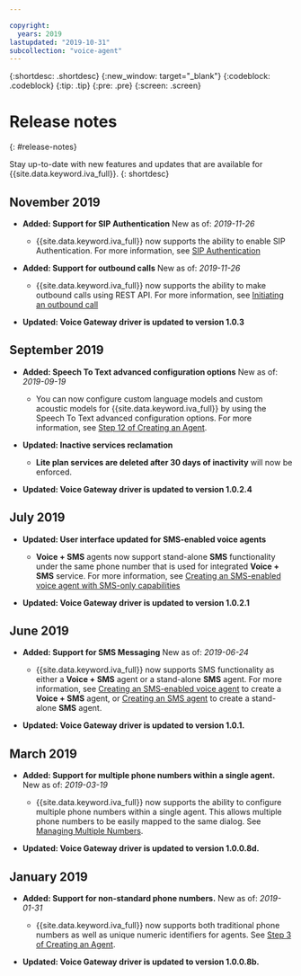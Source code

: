 ```yaml
---

copyright:
  years: 2019
lastupdated: "2019-10-31"
subcollection: "voice-agent"
---
```


{:shortdesc: .shortdesc}
{:new_window: target="_blank"}
{:codeblock: .codeblock}
{:tip: .tip}
{:pre: .pre}
{:screen: .screen}

# Release notes
{: #release-notes}


Stay up-to-date with new features and updates that are available for {{site.data.keyword.iva_full}}.
{: shortdesc}

## November 2019

- **Added:  Support for SIP Authentication** New as of:  _2019-11-26_

  - {{site.data.keyword.iva_full}} now supports the ability to enable SIP Authentication. For more information, see [SIP Authentication](/docs/services/voice-agent?topic=voice-agent-sip_auth)

- **Added:  Support for outbound calls** New as of:  _2019-11-26_

  - {{site.data.keyword.iva_full}} now supports the ability to make outbound calls using REST API. For more information, see [Initiating an outbound call](/docs/services/voice-agent?topic=voice-agent-outbound-calling)

- **Updated:  Voice Gateway driver is updated to version 1.0.3**

## September 2019

- **Added:  Speech To Text advanced configuration options** New as of:  _2019-09-19_

  - You can now configure custom language models and custom acoustic models for {{site.data.keyword.iva_full}} by using the Speech To Text advanced configuration options. For more information, see [Step 12 of Creating an Agent](/docs/services/voice-agent?topic=voice-agent-config_instance#config_instance).

- **Updated:  Inactive services reclamation**

  - **Lite plan services are deleted after 30 days of inactivity** will now be enforced.

- **Updated:  Voice Gateway driver is updated to version 1.0.2.4**

## July 2019

- **Updated:  User interface updated for SMS-enabled voice agents**
  
  - **Voice + SMS** agents now support stand-alone **SMS** functionality under the same phone number that is used for integrated **Voice + SMS** service. For more information, see [Creating an SMS-enabled voice agent with SMS-only capabilities](/docs/services/voice-agent?topic=voice-agent-sms_voice_config_instance#sms_voice_inbound)

- **Updated:  Voice Gateway driver is updated to version 1.0.2.1**

## June 2019

- **Added:  Support for SMS Messaging** New as of:  _2019-06-24_

  - {{site.data.keyword.iva_full}} now supports SMS functionality as either a **Voice + SMS** agent or a stand-alone **SMS** agent. For more information, see [Creating an SMS-enabled voice agent](/docs/services/voice-agent?topic=voice-agent-sms_voice_config_instance) to create a **Voice + SMS** agent, or [Creating an SMS agent](/docs/services/voice-agent?topic=voice-agent-sms_config_instance) to create a stand-alone **SMS** agent.

- **Updated:  Voice Gateway driver is updated to version 1.0.1.**

## March 2019

- **Added:  Support for multiple phone numbers within a single agent.** New as of:  _2019-03-19_

  - {{site.data.keyword.iva_full}} now supports the ability to configure multiple phone numbers within a single agent. This allows multiple phone numbers to be easily mapped to the same dialog. See [Managing Multiple Numbers](/docs/services/voice-agent?topic=voice-agent-multi_num#multi_num).

- **Updated:  Voice Gateway driver is updated to version 1.0.0.8d.**

## January 2019

- **Added:  Support for non-standard phone numbers.** New as of: _2019-01-31_

  - {{site.data.keyword.iva_full}} now supports both traditional phone numbers as well as unique numeric identifiers for agents. See [Step 3 of Creating an Agent](/docs/services/voice-agent?topic=voice-agent-config_instance#create_instance).

- **Updated:  Voice Gateway driver is updated to version 1.0.0.8b.**
